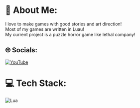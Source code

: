 # 💫 About Me:
I love to make games with good stories and art direction!<br>Most of my games are written in Luau!<br>My current project is a puzzle horror game like lethal company!


## 🌐 Socials:
[![YouTube](https://img.shields.io/badge/YouTube-%23FF0000.svg?logo=YouTube&logoColor=white)](https://youtube.com/@localdumbs) 

# 💻 Tech Stack:
<!-- ![TypeScript](https://img.shields.io/badge/typescript-%23007ACC.svg?style=flat&logo=typescript&logoColor=white)-->
![Lua](https://img.shields.io/badge/lua-%232C2D72.svg?style=flat&logo=lua&logoColor=white)
<!-- Proudly created with GPRM ( https://gprm.itsvg.in ) -->
